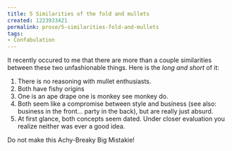 ```yaml
---
title: 5 Similarities of the fold and mullets
created: 1223933421
permalink: prose/5-similarities-fold-and-mullets
tags:
- Confabulation
---
```


It recently occured to me that there are more than a couple similarities between these two unfashionable things. Here is the *long and short* of it:

1. There is no reasoning with mullet enthusiasts.
2. Both have fishy origins
3. One is an ape drape one is monkey see monkey do.
4. Both seem like a compromise between style and business (see also: business in the front… party in the back), but are really just absurd.
5. At first glance, both concepts seem dated. Under closer evaluation you realize neither was ever a good idea.

Do not make this Achy-Breaky Big Mistakie!